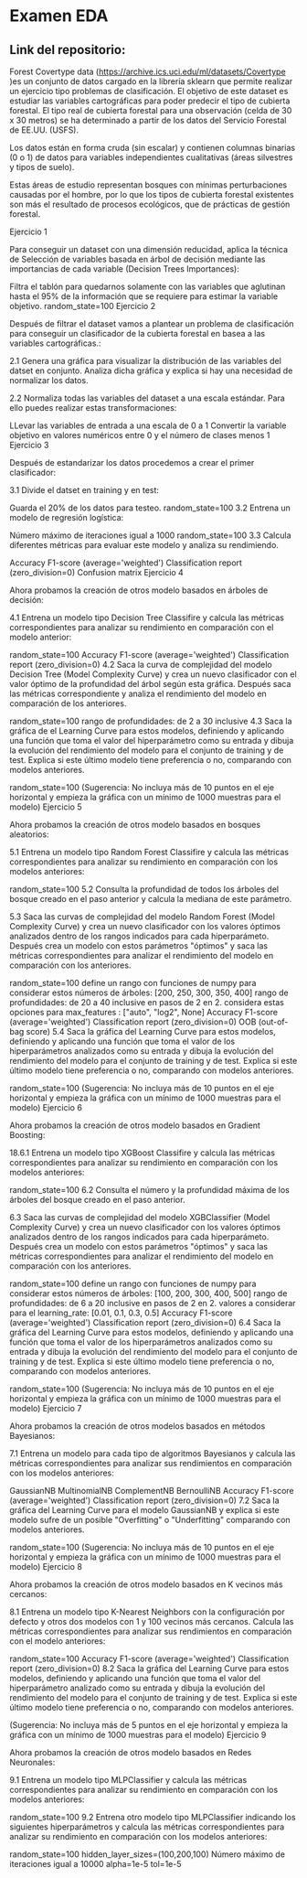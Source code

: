 # Examen EDA 
## Link del repositorio:
Forest Covertype data (https://archive.ics.uci.edu/ml/datasets/Covertype )es un conjunto de datos cargado en la librería sklearn que permite realizar un ejercicio tipo problemas de clasificación. El objetivo de este dataset es estudiar las variables cartográficas para poder predecir el tipo de cubierta forestal. El tipo real de cubierta forestal para una observación (celda de 30 x 30 metros) se ha determinado a partir de los datos del Servicio Forestal de EE.UU. (USFS).

Los datos están en forma cruda (sin escalar) y contienen columnas binarias (0 o 1) de datos para variables independientes cualitativas (áreas silvestres y tipos de suelo).

Estas áreas de estudio representan bosques con mínimas perturbaciones causadas por el hombre, por lo que los tipos de cubierta forestal existentes son más el resultado de procesos ecológicos, que de prácticas de gestión forestal.



Ejercicio 1

Para conseguir un dataset con una dimensión reducidad, aplica la técnica de Selección de variables basada en árbol de decisión mediante las importancias de cada variable (Decision Trees Importances):

Filtra el tablón para quedarnos solamente con las variables que aglutinan hasta el 95% de la información que se requiere para estimar la variable objetivo.
random_state=100
Ejercicio 2

Después de filtrar el dataset vamos a plantear un problema de clasificación para conseguir un clasificador de la cubierta forestal en basea a las variables cartográficas.:

2.1 Genera una gráfica para visualizar la distribución de las variables del datset en conjunto. Analiza dicha gráfica y explica si hay una necesidad de normalizar los datos.

2.2 Normaliza todas las variables del dataset a una escala estándar. Para ello puedes realizar estas transformaciones:

LLevar las variables de entrada a una escala de 0 a 1
Convertir la variable objetivo en valores numéricos entre 0 y el número de clases menos 1
Ejercicio 3

Después de estandarizar los datos procedemos a crear el primer clasificador:

3.1 Divide el datset en training y en test:

Guarda el 20% de los datos para testeo.
random_state=100
3.2 Entrena un modelo de regresión logística:

Número máximo de iteraciones igual a 1000
random_state=100
3.3 Calcula diferentes métricas para evaluar este modelo y analiza su rendimiendo.

Accuracy
F1-score (average='weighted')
Classification report (zero_division=0)
Confusion matrix
Ejercicio 4

Ahora probamos la creación de otros modelo basados en árboles de decisión:

4.1 Entrena un modelo tipo Decision Tree Classifire y calcula las métricas correspondientes para analizar su rendimiento en comparación con el modelo anterior:

random_state=100
Accuracy
F1-score (average='weighted')
Classification report (zero_division=0)
4.2 Saca la curva de complejidad del modelo Decision Tree (Model Complexity Curve) y crea un nuevo clasificador con el valor óptimo de la profundidad del árbol según esta gráfica. Después saca las métricas correspondiente y analiza el rendimiento del modelo en comparación de los anteriores.

random_state=100
rango de profundidades: de 2 a 30 inclusive
4.3 Saca la gráfica de el Learning Curve para estos modelos, definiendo y aplicando una función que toma el valor del hiperparámetro como su entrada y dibuja la evolución del rendimiento del modelo para el conjunto de training y de test. Explica si este último modelo tiene preferencia o no, comparando con modelos anteriores.

random_state=100
(Sugerencia: No incluya más de 10 puntos en el eje horizontal y empieza la gráfica con un mínimo de 1000 muestras para el modelo)
Ejercicio 5

Ahora probamos la creación de otros modelo basados en bosques aleatorios:

5.1 Entrena un modelo tipo Random Forest Classifire y calcula las métricas correspondientes para analizar su rendimiento en comparación con los modelos anteriores:

random_state=100
5.2 Consulta la profundidad de todos los árboles del bosque creado en el paso anterior y calcula la mediana de este parámetro.

5.3 Saca las curvas de complejidad del modelo Random Forest (Model Complexity Curve) y crea un nuevo clasificador con los valores óptimos analizados dentro de los rangos indicados para cada hiperparámeto. Después crea un modelo con estos parámetros "óptimos" y saca las métricas correspondientes para analizar el rendimiento del modelo en comparación con los anteriores.

random_state=100
define un rango con funciones de numpy para considerar estos números de árboles: [200, 250, 300, 350, 400]
rango de profundidades: de 20 a 40 inclusive en pasos de 2 en 2.
considera estas opciones para max_features : ["auto", "log2", None]
Accuracy
F1-score (average='weighted')
Classification report (zero_division=0)
OOB (out-of-bag score)
5.4 Saca la gráfica del Learning Curve para estos modelos, definiendo y aplicando una función que toma el valor de los hiperparámetros analizados como su entrada y dibuja la evolución del rendimiento del modelo para el conjunto de training y de test. Explica si este último modelo tiene preferencia o no, comparando con modelos anteriores.

random_state=100
(Sugerencia: No incluya más de 10 puntos en el eje horizontal y empieza la gráfica con un mínimo de 1000 muestras para el modelo)
Ejercicio 6

Ahora probamos la creación de otros modelo basados en Gradient Boosting:

18.6.1 Entrena un modelo tipo XGBoost Classifire y calcula las métricas correspondientes para analizar su rendimiento en comparación con los modelos anteriores:

random_state=100
6.2 Consulta el número y la profundidad máxima de los árboles del bosque creado en el paso anterior.

6.3 Saca las curvas de complejidad del modelo XGBClassifier (Model Complexity Curve) y crea un nuevo clasificador con los valores óptimos analizados dentro de los rangos indicados para cada hiperparámeto. Después crea un modelo con estos parámetros "óptimos" y saca las métricas correspondientes para analizar el rendimiento del modelo en comparación con los anteriores.

random_state=100
define un rango con funciones de numpy para considerar estos números de árboles: [100, 200, 300, 400, 500]
rango de profundidades: de 6 a 20 inclusive en pasos de 2 en 2.
valores a considerar para el learning_rate: [0.01, 0.1, 0.3, 0.5]
Accuracy
F1-score (average='weighted')
Classification report (zero_division=0)
6.4 Saca la gráfica del Learning Curve para estos modelos, definiendo y aplicando una función que toma el valor de los hiperparámetros analizados como su entrada y dibuja la evolución del rendimiento del modelo para el conjunto de training y de test. Explica si este último modelo tiene preferencia o no, comparando con modelos anteriores.

random_state=100
(Sugerencia: No incluya más de 10 puntos en el eje horizontal y empieza la gráfica con un mínimo de 1000 muestras para el modelo)
Ejercicio 7

Ahora probamos la creación de otros modelos basados en métodos Bayesianos:

7.1 Entrena un modelo para cada tipo de algoritmos Bayesianos y calcula las métricas correspondientes para analizar sus rendimientos en comparación con los modelos anteriores:

GaussianNB
MultinomialNB
ComplementNB
BernoulliNB
Accuracy
F1-score (average='weighted')
Classification report (zero_division=0)
7.2 Saca la gráfica del Learning Curve para el modelo GaussianNB y explica si este modelo sufre de un posible "Overfitting" o "Underfitting" comparando con modelos anteriores.

random_state=100
(Sugerencia: No incluya más de 10 puntos en el eje horizontal y empieza la gráfica con un mínimo de 1000 muestras para el modelo)
Ejercicio 8

Ahora probamos la creación de otros modelo basados en K vecinos más cercanos:

8.1 Entrena un modelo tipo K-Nearest Neighbors con la configuración por defecto y otros dos modelos con 1 y 100 vecinos más cercanos. Calcula las métricas correspondientes para analizar sus rendimientos en comparación con el modelo anteriores:

random_state=100
Accuracy
F1-score (average='weighted')
Classification report (zero_division=0)
8.2 Saca la gráfica del Learning Curve para estos modelos, definiendo y aplicando una función que toma el valor del hiperparámetro analizado como su entrada y dibuja la evolución del rendimiento del modelo para el conjunto de training y de test. Explica si este último modelo tiene preferencia o no, comparando con modelos anteriores.

(Sugerencia: No incluya más de 5 puntos en el eje horizontal y empieza la gráfica con un mínimo de 1000 muestras para el modelo)
Ejercicio 9

Ahora probamos la creación de otros modelo basados en Redes Neuronales:

9.1 Entrena un modelo tipo MLPClassifier y calcula las métricas correspondientes para analizar su rendimiento en comparación con los modelos anteriores:

random_state=100
9.2 Entrena otro modelo tipo MLPClassifier indicando los siguientes hiperparámetros y calcula las métricas correspondientes para analizar su rendimiento en comparación con los modelos anteriores:

random_state=100
hidden_layer_sizes=(100,200,100)
Número máximo de iteraciones igual a 10000
alpha=1e-5
tol=1e-5
